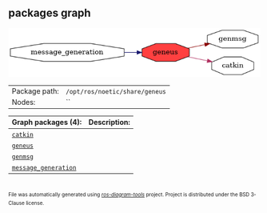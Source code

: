 <!--
File was automatically generated using 'ros-diagram-tools' project.
Project is distributed under the BSD 3-Clause license.
-->

## packages graph

[![geneus](geneus.png "geneus")](geneus.png)

|     |     |
| --- | --- |
| Package path: | `/opt/ros/noetic/share/geneus` |
| Nodes: | `` |


| Graph packages (4): | Description: |
| ------------------- | ------------ |
| [`catkin`](catkin.md) |  |
| [`geneus`](geneus.md) |  |
| [`genmsg`](genmsg.md) |  |
| [`message_generation`](message_generation.md) |  |


</br>
<font size="1">
File was automatically generated using <a href="https://github.com/anetczuk/ros-diagram-tools"><i>ros-diagram-tools</i></a> project.
Project is distributed under the BSD 3-Clause license.
</font>
